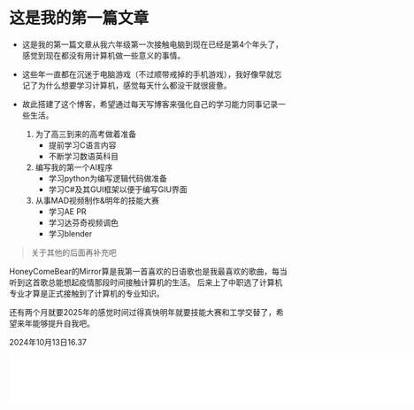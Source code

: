 
# 这是我的第一篇文章

- 这是我的第一篇文章从我六年级第一次接触电脑到现在已经是第4个年头了，感觉到现在都没有用计算机做一些意义的事情。
- 这些年一直都在沉迷于电脑游戏（不过顺带戒掉的手机游戏），我好像早就忘记了为什么想要学习计算机，感觉每天什么都没干就很疲惫。
- 故此搭建了这个博客，希望通过每天写博客来强化自己的学习能力同事记录一些生活。

  1. 为了高三到来的高考做着准备
     - 提前学习C语言内容
     - 不断学习数语英科目
  2. 编写我的第一个AI程序
     - 学习python为编写逻辑代码做准备
     - 学习C#及其GUI框架以便于编写GIU界面
  3. 从事MAD视频制作&明年的技能大赛
     -  学习AE PR
     -  学习达芬奇视频调色
     -  学习blender
  
>关于其他的后面再补充吧

HoneyComeBear的Mirror算是我第一首喜欢的日语歌也是我最喜欢的歌曲，每当听到这首歌总能想起疫情那段时间接触计算机的生活。
后来上了中职选了计算机专业才算是正式接触到了计算机的专业知识。

还有两个月就要2025年的感觉时间过得真快明年就要技能大赛和工学交替了，希望来年能够提升自我吧。

2024年10月13日16.37

<iframe frameborder="no" border="0" marginwidth="1" marginheight="0" width=800 height=86 src="//music.163.com/outchain/player?type=2&id=1307223125&auto=1&height=66"></iframe>